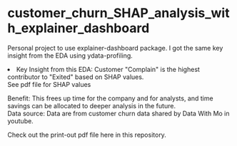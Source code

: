 # customer_churn_SHAP_analysis_with_explainer_dashboard

Personal project to use explainer-dashboard package.  I got the same key insight from the EDA using ydata-profiling. 
<li>Key Insight from this EDA:  Customer "Complain" is the highest contributor to "Exited" based on SHAP values. </li> See pdf file for SHAP values

Benefit:  This frees up time for the company and for analysts, and time savings can be allocated to deeper analysis in the future.  <br>
Data source:  Data are from customer churn data shared by Data With Mo in youtube. 

Check out the print-out pdf file here in this repository.
